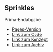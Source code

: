 ## Sprinkles
Prima-Endabgabe

- [Pages-Version](https://rina14.github.io/Prima_Sprinkles/)
- [Link zum Code](https://github.com/Rina14/Prima_Sprinkles/tree/main/Sprinkles)
- [Link zum Konzept](https://github.com/Rina14/Prima_Sprinkles/blob/main/GameDesignDocument_Prima_Riem_Yasin.pdf)
- [Link zum Archiv](https://github.com/Rina14/Prima_Sprinkles/raw/main/Prima_Sprinkles.zip)